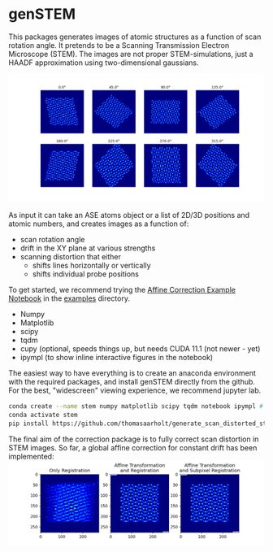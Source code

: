# genSTEM
This packages generates images of atomic structures as a function of scan rotation angle. It pretends to be a Scanning Transmission Electron Microscope (STEM). 
The images are not proper STEM-simulations, just a HAADF approximation using two-dimensional gaussians.

![Example fo generated images](images/Generated.png?raw=true "Generate_images")

As input it can take an ASE atoms object or a list of 2D/3D positions and atomic numbers, and creates images as a function of:
- scan rotation angle
- drift in the XY plane at various strengths
- scanning distortion that either 
    - shifts lines horizontally or vertically
    - shifts individual probe positions
    
To get started, we recommend trying the [Affine Correction Example Notebook](examples/AffineCorrectionExample.ipynb) in the  [examples](examples/) directory.
- Numpy
- Matplotlib 
- scipy
- tqdm
- cupy (optional, speeds things up, but needs CUDA 11.1 (not newer - yet)
- ipympl (to show inline interactive figures in the notebook)

The easiest way to have everything is to create an anaconda environment with the required packages, and
install genSTEM directly from the github. For the best, "widescreen" viewing experience, we recommend jupyter lab.

```bash
conda create --name stem numpy matplotlib scipy tqdm notebook ipympl # jupyterlab
conda activate stem
pip install https://github.com/thomasaarholt/generate_scan_distorted_stem/archive/main.zip
```

The final aim of the correction package is to fully correct scan distortion in STEM images. So far, a global affine correction for constant drift has been implemented:
![Example of drift-corrected images](images/Corrected.png?raw=true "Corrected Images")
